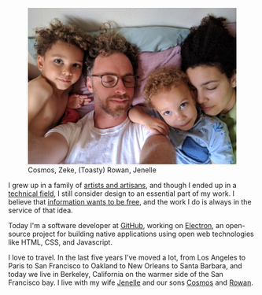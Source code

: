<!--
title: Bio
description: A little about me, Zeke Sikelianos
noIndex: true
-->

<figure>
  <img src="/bio/family-selfie.jpg">
  <figcaption>Cosmos, Zeke, (Toasty) Rowan, Jenelle</figcaption>
</figure>

I grew up in a family of <a href="http://beaver.zeke.sikelianos.com/">artists and artisans</a>, and
though I ended up in a [technical field](/github), I still consider design to an essential part of my work. I believe that <a href="https://en.wikipedia.org/wiki/Hacker_ethic">information wants to be free</a>, and the work I do is always in the service of that idea.

Today I'm a software developer at <a href="https://github.com/about">GitHub</a>, working on <a href="http://electron.atom.io">Electron</a>, an open-source project for building native applications using open web technologies like HTML, CSS, and Javascript.

I love to travel. In the last five years I've moved a lot, from Los Angeles to Paris to San Francisco to Oakland to New Orleans to Santa Barbara, and today we live in Berkeley, California on the warmer side of the San Francisco bay. I live with my wife <a href="https://www.instagram.com/sparklebuttcheek/">Jenelle</a> and our sons <a href="https://www.instagram.com/p/6IUj0eFvFU/?taken-by=nelbo">Cosmos</a> and <a href="https://cloudup.com/cF8ek7Pbn5C">Rowan</a>.

<!-- My resolution for 2016 was to channel Ganesha, the "remover of obstacles".

My resolution for 2017 was to learn more about building the immutable decentralized Internet of the future, moving control of information sharing from corporations to individuals. -->
